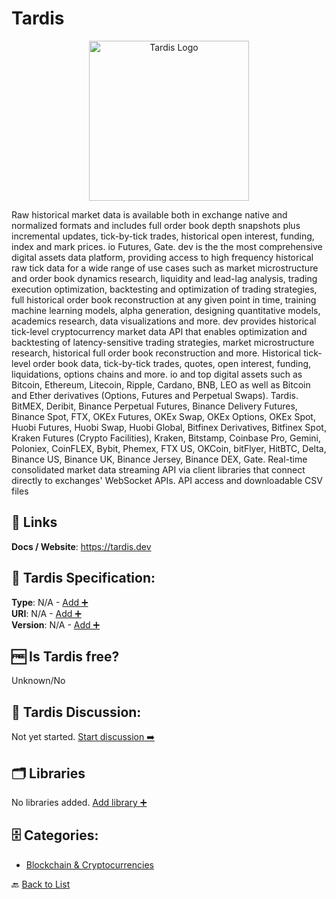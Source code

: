 # Tardis
<p align="center">
    <img width="256" src="https://raw.githubusercontent.com/apis-list/apis-list/main/apis/tardis/logo_256x256.png" alt="Tardis Logo"/>
</p>
Raw historical market data is available both in exchange native and normalized formats and includes full order book depth snapshots plus incremental updates, tick-by-tick trades, historical open interest, funding, index and mark prices. io Futures, Gate. dev is the the most comprehensive digital assets data platform, providing access to high frequency historical raw tick data for a wide range of use cases such as market microstructure and order book dynamics research, liquidity and lead-lag analysis, trading execution optimization, backtesting and optimization of trading strategies, full historical order book reconstruction at any given point in time, training machine learning models, alpha generation, designing quantitative models, academics research, data visualizations and more. dev provides historical tick-level cryptocurrency market data API that enables optimization and backtesting of latency-sensitive trading strategies, market microstructure research, historical full order book reconstruction and more. Historical tick-level order book data, tick-by-tick trades, quotes, open interest, funding, liquidations, options chains and more. io and top digital assets such as Bitcoin, Ethereum, Litecoin, Ripple, Cardano, BNB, LEO as well as Bitcoin and Ether derivatives (Options, Futures and Perpetual Swaps). Tardis. BitMEX, Deribit, Binance Perpetual Futures, Binance Delivery Futures, Binance Spot, FTX, OKEx Futures, OKEx Swap, OKEx Options, OKEx Spot, Huobi Futures, Huobi Swap, Huobi Global, Bitfinex Derivatives, Bitfinex Spot, Kraken Futures (Crypto Facilities), Kraken, Bitstamp, Coinbase Pro, Gemini, Poloniex, CoinFLEX, Bybit, Phemex, FTX US, OKCoin, bitFlyer, HitBTC, Delta, Binance US, Binance UK, Binance Jersey, Binance DEX, Gate. Real-time consolidated market data streaming API via client libraries that connect directly to exchanges' WebSocket APIs. API access and downloadable CSV files

##  🔗 Links
**Docs / Website**: https://tardis.dev

## 🧬 Tardis Specification:
**Type**: N/A - [Add ➕](https://github.com/apis-list/apis-list/edit/main/apis/tardis/tardis.yaml)  
**URI**: N/A - [Add ➕](https://github.com/apis-list/apis-list/edit/main/apis/tardis/tardis.yaml)  
**Version**: N/A - [Add ➕](https://github.com/apis-list/apis-list/edit/main/apis/tardis/tardis.yaml)

## 🆓 Is Tardis free?
 Unknown/No 

## 💬 Tardis Discussion:
Not yet started. [Start discussion ➡️](https://github.com/apis-list/apis-list/discussions/new)

## 🗂️ Libraries

No libraries added. [Add library ➕](https://github.com/apis-list/apis-list/edit/main/apis/tardis/tardis.yaml)    


## 🗄️ Categories:
- [Blockchain & Cryptocurrencies](https://github.com/apis-list/apis-list#blockchain--cryptocurrencies-)

🔙  [Back to List](https://github.com/apis-list/apis-list)
